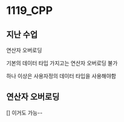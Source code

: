 # 1119_CPP

## 지난 수업

연산자 오버로딩

기본의 데이터 타입 가지고는 연산자 오버로딩 불가 

하나 이상은 사용자정의 데이터 타입을 사용해야함



## 연산자 오버로딩

[] 이거도 가능--



